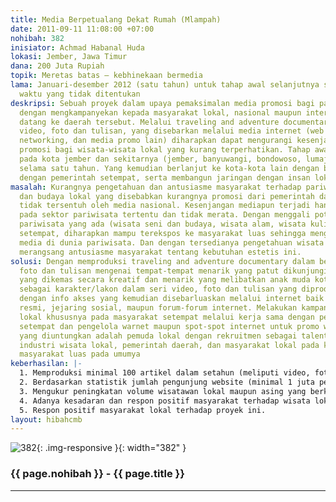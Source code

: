 ```yaml
---
title: Media Berpetualang Dekat Rumah (Mlampah)
date: 2011-09-11 11:08:00 +07:00
nohibah: 382
inisiator: Achmad Habanal Huda
lokasi: Jember, Jawa Timur
dana: 200 Juta Rupiah
topik: Meretas batas – kebhinekaan bermedia
lama: Januari-desember 2012 (satu tahun) untuk tahap awal selanjutnya sampai batas
  waktu yang tidak ditentukan
deskripsi: Sebuah proyek dalam upaya pemaksimalan media promosi bagi pariwisata lokal
  dengan mengkampanyekan kepada masyarakat lokal, nasional maupun internasional untuk
  datang ke daerah tersebut. Melalui traveling and adventure documentary dalam bentuk
  video, foto dan tulisan, yang disebarkan melalui media internet (web resmi, social
  networking, dan media promo lain) diharapkan dapat mengurangi kesenjangan media
  promosi bagi wisata-wisata lokal yang kurang terperhatikan. Tahap awal proyek dilakukan
  pada kota jember dan sekitarnya (jember, banyuwangi, bondowoso, lumajang,situbondo)
  selama satu tahun. Yang kemudian berlanjut ke kota-kota lain dengan bekerja sama
  dengan pemerintah setempat, serta membangun jaringan dengan insan lokal lainnya.
masalah: Kurangnya pengetahuan dan antusiasme masyarakat terhadap pariwisata, seni,
  dan budaya lokal yang disebabkan kurangnya promosi dari pemerintah daerah serta
  tidak tersentuh oleh media nasional. Kesenjangan mediapun terjadi hanya tertuju
  pada sektor pariwisata tertentu dan tidak merata. Dengan menggali potensi-potensi
  pariwisata yang ada (wisata seni dan budaya, wisata alam, wisata kuliner) daerah
  setempat, diharapkan mampu terekspos ke masyarakat luas sehingga mengurangi kesenjangan
  media di dunia pariwisata. Dan dengan tersedianya pengetahuan wisata local akan
  merangsang antusiasme masyarakat tentang kebutuhan estetis ini.
solusi: Dengan memproduksi traveling and adventure documentary dalam bentuk video,
  foto dan tulisan mengenai tempat-tempat menarik yang patut dikunjungi di kota tersebut
  yang dikemas secara kreatif dan menarik yang melibatkan anak muda kota tersebut
  sebagai karakter/lakon dalam seri video, foto dan tulisan yang diproduksi berikut
  dengan info akses yang kemudian disebarluaskan melalui internet baik berupa situs
  resmi, jejaring sosial, maupun forum-forum internet. Melakukan kampanye sadar wisata
  lokal khususnya pada masyarakat setempat melalui kerja sama dengan pemerintah daerah
  setempat dan pengelola warnet maupun spot-spot internet untuk promo website. Pihak
  yang diuntungkan adalah pemuda lokal dengan rekruitmen sebagai talent, pengelola
  industri wisata lokal, pemerintah daerah, dan masyarakat lokal pada khususnya dan
  masyarakat luas pada umumya
keberhasilan: |-
  1. Memproduksi minimal 100 artikel dalam setahun (meliputi video, foto dan tulisan)
  2. Berdasarkan statistik jumlah pengunjung website (minimal 1 juta pengunjung dalam setahun)
  3. Mengukur peningkatan volume wisatawan lokal maupun asing yang berkunjung melalui pendataan secara periodik yang bekerja sama dengan instansi terkait.
  4. Adanya kesadaran dan respon positif masyarakat terhadap wisata lokal melalui survey secara berkala
  5. Respon positif masyarakat lokal terhadap proyek ini.
layout: hibahcmb
---
```


![382](/static/img/hibahcmb/382.png){: .img-responsive }{: width="382" }

### {{ page.nohibah }} - {{ page.title }}

---
